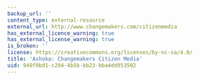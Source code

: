 ```yaml
---
backup_url: ''
content_type: external-resource
external_url: http://www.changemakers.com/citizenmedia
has_external_licence_warning: true
has_external_license_warning: true
is_broken: ''
license: https://creativecommons.org/licenses/by-nc-sa/4.0/
title: 'Ashoka: Changemakers Citizen Media'
uid: 949f0bd1-c294-4b5b-bb23-bba4dd953502
---
```

